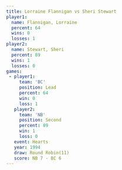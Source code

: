 ```yaml
---
title: Lorraine Flannigan vs Sheri Stewart
player1:                   
  name: Flannigan, Lorraine
  percent: 64              
  wins: 0                  
  losses: 1                
player2:                   
  name: Stewart, Sheri     
  percent: 89              
  wins: 1                  
  losses: 0                
games:
 - player1:        
     team: 'BC'    
     position: Lead
     percent: 64   
     win: 0        
     loss: 1       
   player2:          
     team: 'NB'      
     position: Second
     percent: 89     
     win: 1          
     loss: 0         
   event: Hearts        
   year: 1994           
   draw: Round Robin(11)
   score: NB 7 - BC 6   
---
```


